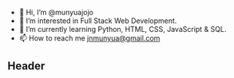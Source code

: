 - 👋 Hi, I’m @munyuajojo
- 👀 I’m interested in Full Stack Web Development.
- 🌱 I’m currently learning Python, HTML, CSS, JavaScript & SQL.
- 📫 How to reach me jnmunyua@gmail.com
<h2>Header</h2>


<img src="https://unsplash.com/photos/fzsJesR92jE" alt="">

<!---
munyuajojo/munyuajojo is a ✨ special ✨ repository because its `README.md` (this file) appears on your GitHub profile.
You can click the Preview link to take a look at your changes.
--->
